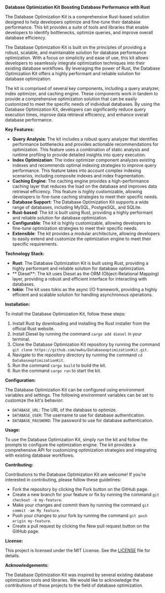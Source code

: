 **Database Optimization Kit**
**Boosting Database Performance with Rust**

The Database Optimization Kit is a comprehensive Rust-based solution designed to help developers optimize and fine-tune their database performance. This kit provides a suite of tools and libraries that enable developers to identify bottlenecks, optimize queries, and improve overall database efficiency.

The Database Optimization Kit is built on the principles of providing a robust, scalable, and maintainable solution for database performance optimization. With a focus on simplicity and ease of use, this kit allows developers to seamlessly integrate optimization techniques into their existing database workflows. By leveraging the power of Rust, the Database Optimization Kit offers a highly performant and reliable solution for database optimization.

The kit is comprised of several key components, including a query analyzer, index optimizer, and caching engine. These components work in tandem to provide a comprehensive optimization solution that can be easily customized to meet the specific needs of individual databases. By using the Database Optimization Kit, developers can significantly reduce query execution times, improve data retrieval efficiency, and enhance overall database performance.

**Key Features:**

* **Query Analysis**: The kit includes a robust query analyzer that identifies performance bottlenecks and provides actionable recommendations for optimization. This feature uses a combination of static analysis and runtime profiling to provide detailed insights into query execution.
* **Index Optimization**: The index optimizer component analyzes existing indexes and recommends optimal indexing strategies to improve query performance. This feature takes into account complex indexing scenarios, including composite indexes and index fragmentation.
* **Caching Engine**: The caching engine provides a high-performance caching layer that reduces the load on the database and improves data retrieval efficiency. This feature is highly customizable, allowing developers to fine-tune caching strategies to meet their specific needs.
* **Database Support**: The Database Optimization Kit supports a wide range of databases, including MySQL, PostgreSQL, and SQLite.
* **Rust-based**: The kit is built using Rust, providing a highly performant and reliable solution for database optimization.
* **Configurable**: The kit is highly customizable, allowing developers to fine-tune optimization strategies to meet their specific needs.
* **Extensible**: The kit provides a modular architecture, allowing developers to easily extend and customize the optimization engine to meet their specific requirements.

**Technology Stack:**

* **Rust**: The Database Optimization Kit is built using Rust, providing a highly performant and reliable solution for database optimization.
* ** Diesel**: The kit uses Diesel as the ORM (Object-Relational Mapping) layer, providing a robust and efficient interface for interacting with databases.
* **tokio**: The kit uses tokio as the async I/O framework, providing a highly efficient and scalable solution for handling asynchronous operations.

**Installation:**

To install the Database Optimization Kit, follow these steps:

1. Install Rust by downloading and installing the Rust installer from the official Rust website.
2. Install Diesel by running the command `cargo add diesel` in your terminal.
3. Clone the Database Optimization Kit repository by running the command `git clone https://github.com/ewhu/DatabaseoptimizationKit.git`.
4. Navigate to the repository directory by running the command `cd DatabaseoptimizationKit`.
5. Run the command `cargo build` to build the kit.
6. Run the command `cargo run` to start the kit.

**Configuration:**

The Database Optimization Kit can be configured using environment variables and settings. The following environment variables can be set to customize the kit's behavior:

* `DATABASE_URL`: The URL of the database to optimize.
* `DATABASE_USER`: The username to use for database authentication.
* `DATABASE_PASSWORD`: The password to use for database authentication.

**Usage:**

To use the Database Optimization Kit, simply run the kit and follow the prompts to configure the optimization engine. The kit provides a comprehensive API for customizing optimization strategies and integrating with existing database workflows.

**Contributing:**

Contributions to the Database Optimization Kit are welcome! If you're interested in contributing, please follow these guidelines:

* Fork the repository by clicking the Fork button on the GitHub page.
* Create a new branch for your feature or fix by running the command `git checkout -b my-feature`.
* Make your changes and commit them by running the command `git commit -am My feature`.
* Push your changes to your fork by running the command `git push origin my-feature`.
* Create a pull request by clicking the New pull request button on the GitHub page.

**License:**

This project is licensed under the MIT License. See the [LICENSE](https://github.com/ewhu/DatabaseoptimizationKit/blob/main/LICENSE) file for details.

**Acknowledgements:**

The Database Optimization Kit was inspired by several existing database optimization tools and libraries. We would like to acknowledge the contributions of these projects to the field of database optimization.